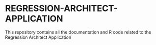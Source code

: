 REGRESSION-ARCHITECT-APPLICATION
================================

This repository contains all the documentation and R code related to the Regression Architect Application
